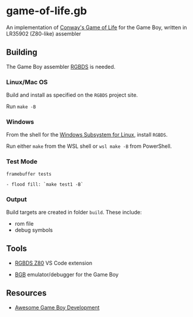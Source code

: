# game-of-life.gb

An implementation of [Conway's Game of Life](https://en.wikipedia.org/wiki/Conway%27s_Game_of_Life) for the Game Boy, written in LR35902 (Z80-like) assembler

## Building

The Game Boy assembler [RGBDS](https://github.com/rednex/rgbds/) is needed.

### Linux/Mac OS

Build and install as specified on the `RGBDS` project site.

Run `make -B`

### Windows

From the shell for the [Windows Subsystem for Linux](https://docs.microsoft.com/en-us/windows/wsl/install-win10), install `RGBDS`.

Run either `make` from the WSL shell or `wsl make -B` from PowerShell.

### Test Mode

    framebuffer tests

    - flood fill: `make test1 -B`


### Output

Build targets are created in folder `build`. These include:

* rom file
* debug symbols

## Tools

* [RGBDS Z80](https://github.com/DonaldHays/rgbds-vscode) VS Code extension

* [BGB](http://bgb.bircd.org/) emulator/debugger for the Game Boy

## Resources

* [Awesome Game Boy Development](https://github.com/avivace/awesome-gbdev)
